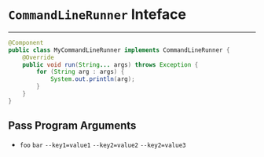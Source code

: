 # `CommandLineRunner` Inteface
---

```java
@Component
public class MyCommandLineRunner implements CommandLineRunner {
    @Override
    public void run(String... args) throws Exception {
        for (String arg : args) {
            System.out.println(arg);
        }
    }
}
```

## Pass Program Arguments
- `foo` `bar` `--key1=value1` `--key2=value2` `--key2=value3`